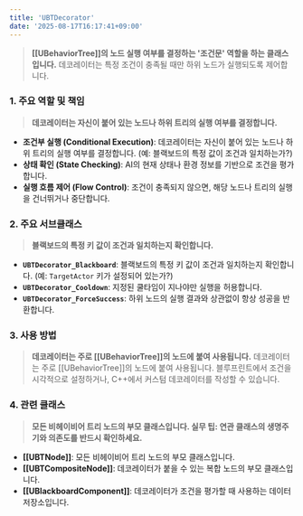 ```yaml
---
title: 'UBTDecorator'
date: '2025-08-17T16:17:41+09:00'
---
```

> **[[UBehaviorTree]]의 노드 실행 여부를 결정하는 '조건문' 역할을 하는 클래스입니다.** 데코레이터는 특정 조건이 충족될 때만 하위 노드가 실행되도록 제어합니다.

### **1. 주요 역할 및 책임**
> **데코레이터는 자신이 붙어 있는 노드나 하위 트리의 실행 여부를 결정합니다.**
* **조건부 실행 (Conditional Execution)**:
	데코레이터는 자신이 붙어 있는 노드나 하위 트리의 실행 여부를 결정합니다. (예: 블랙보드의 특정 값이 조건과 일치하는가?)
* **상태 확인 (State Checking)**:
	AI의 현재 상태나 환경 정보를 기반으로 조건을 평가합니다.
* **실행 흐름 제어 (Flow Control)**:
	조건이 충족되지 않으면, 해당 노드나 트리의 실행을 건너뛰거나 중단합니다.

### **2. 주요 서브클래스**
> **블랙보드의 특정 키 값이 조건과 일치하는지 확인합니다.**
* **`UBTDecorator_Blackboard`**:
	블랙보드의 특정 키 값이 조건과 일치하는지 확인합니다. (예: `TargetActor` 키가 설정되어 있는가?)
* **`UBTDecorator_Cooldown`**:
	지정된 쿨타임이 지나야만 실행을 허용합니다.
* **`UBTDecorator_ForceSuccess`**:
	하위 노드의 실행 결과와 상관없이 항상 성공을 반환합니다.

### **3. 사용 방법**
> **데코레이터는 주로 [[UBehaviorTree]]의 노드에 붙여 사용됩니다.**
데코레이터는 주로 [[UBehaviorTree]]의 노드에 붙여 사용됩니다. 블루프린트에서 조건을 시각적으로 설정하거나, C++에서 커스텀 데코레이터를 작성할 수 있습니다.

### **4. 관련 클래스**
> **모든 비헤이비어 트리 노드의 부모 클래스입니다. 실무 팁: 연관 클래스의 생명주기와 의존도를 반드시 확인하세요.**
* **[[UBTNode]]**:
	모든 비헤이비어 트리 노드의 부모 클래스입니다.
* **[[UBTCompositeNode]]**:
	데코레이터가 붙을 수 있는 복합 노드의 부모 클래스입니다.
* **[[UBlackboardComponent]]**:
	데코레이터가 조건을 평가할 때 사용하는 데이터 저장소입니다.
